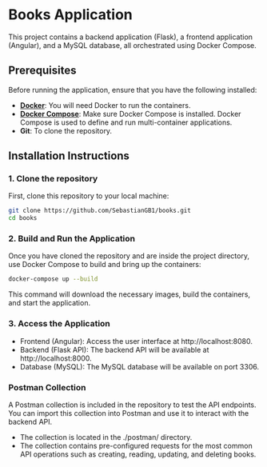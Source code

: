 # Books Application

This project contains a backend application (Flask), a frontend application (Angular), and a MySQL database, all orchestrated using Docker Compose.

## Prerequisites

Before running the application, ensure that you have the following installed:

- **[Docker](https://www.docker.com/products/docker-desktop)**: You will need Docker to run the containers.
- **[Docker Compose](https://docs.docker.com/compose/install/)**: Make sure Docker Compose is installed. Docker Compose is used to define and run multi-container applications.
- **Git**: To clone the repository.

## Installation Instructions

### 1. Clone the repository

First, clone this repository to your local machine:

```bash
git clone https://github.com/SebastianGB1/books.git
cd books
```

### 2. Build and Run the Application

Once you have cloned the repository and are inside the project directory, use Docker Compose to build and bring up the containers:

```bash
docker-compose up --build
```
This command will download the necessary images, build the containers, and start the application.

### 3. Access the Application
- Frontend (Angular): Access the user interface at http://localhost:8080.
- Backend (Flask API): The backend API will be available at http://localhost:8000.
- Database (MySQL): The MySQL database will be available on port 3306.

### Postman Collection
A Postman collection is included in the repository to test the API endpoints. You can import this collection into Postman and use it to interact with the backend API.

- The collection is located in the ./postman/ directory.
- The collection contains pre-configured requests for the most common API operations such as creating, reading, updating, and deleting books.
